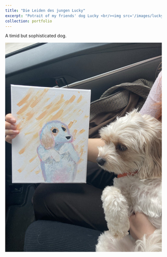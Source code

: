 ```yaml
---
title: "Die Leiden des jungen Lucky"
excerpt: "Potrait of my friends' dog Lucky <br/><img src='/images/lucky_potrait.jpeg'>"
collection: portfolio
---
```


A timid but sophisticated dog. 

![](/images/young_lucky.jpeg)
